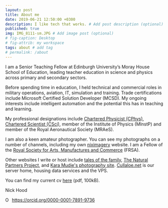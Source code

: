 ```yaml
---
layout: post
title: About me
date: 2019-06-21 12:50:00 +0300
description: I like tech that works. # Add post description (optional)
published: true
img: IMG_8111-sm.JPG # Add image post (optional)
# fig-caption: Desktop 
# fig-attrib: my workspace
tags: about # add tag
# permalink: /about
---
```


I am a Senior Teaching Fellow at Edinburgh University’s Moray House School of Education, leading teacher education in science and physics across primary and secondary sectors.

Before spending time in education, I held technical and commercial roles in military operations, aviation, IT, simulation and training. Trade certifications include Microsoft Certified Solution Developer (MCSD). My ongoing interests include intelligent automation and the potential this has in teaching and learning.

My professional designations include [Chartered Physicist (CPhys)](https://membership.iop.org/chartered-physicist-cphys), [Chartered Scientist (CSci)](https://sciencecouncil.org/scientists-science-technicians/which-professional-award-is-right-for-me/csci/), member of the Institute of Physics (MInstP) and member of the Royal Aeronautical Society (MRAeS).

I am also a keen amateur photographer. You can see my photographs on a number of channels, including my own [niximagery](https://niximagery.com) website. I am a Fellow of the [Royal Society for Arts, Manufactures and Commerce](https://www.thersa.org/) (FRSA).

Other websites I write or host include [tales of the family](https://cullaloe.com/family/), [The Natural Partners Project](https://naturalpartnersproject.org/), and [Kara Mudie's photography site](https://karamudie.co.uk/). [Cullaloe.net](https://cullaloe.net/) is our server home, housing data services and the VPS.

You can find my current cv [here](https://github.com/NixImagery/CV/blob/master/cv.pdf) (pdf, 100kB).


Nick Hood
<div itemscope itemtype="https://schema.org/Person"><a itemprop="sameAs" content="https://orcid.org/0000-0001-7891-9736" href="https://orcid.org/0000-0001-7891-9736" target="orcid.widget" rel="me noopener noreferrer" style="vertical-align:top;"><img src="https://orcid.org/sites/default/files/images/orcid_16x16.png" style="width:1em;margin-right:.5em;" alt="ORCID iD icon">https://orcid.org/0000-0001-7891-9736</a></div>